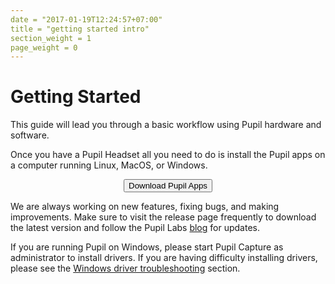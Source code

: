 ```yaml
---
date = "2017-01-19T12:24:57+07:00"
title = "getting started intro"
section_weight = 1
page_weight = 0
---
```


# Getting Started

<!-- <img class="img-xs" src="../../images/videos/icons/Pupil_Logo_wiki-03.webp" alt="Getting Started logo"> -->

This guide will lead you through a basic workflow using Pupil hardware and software.

Once you have a Pupil Headset all you need to do is install the Pupil apps on a computer running Linux, MacOS, or Windows.

<div class="content-container padTop--1 padBottom--1" style="clear:none;">
  <p align="center">
    <a href="https://github.com/pupil-labs/pupil/releases/latest">
      <button class="ui-button">Download Pupil Apps</button>
    </a>
  </p>
</div>

We are always working on new features, fixing bugs, and making improvements. Make sure to visit the release page frequently to download the latest version and follow the Pupil Labs [blog](https://pupil-labs.com/blog "Pupil Labs Blog") for updates.

<aside class="notice">
If you are running Pupil on Windows, please start Pupil Capture as administrator to install drivers. If you are having difficulty installing drivers, please see the <a href="#troubleshooting" title="Windows driver troubleshooting">Windows driver troubleshooting</a> section.
</aside>